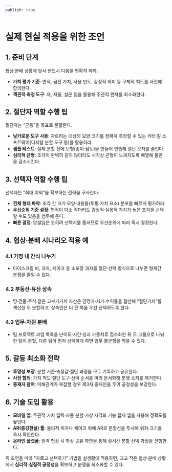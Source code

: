 ```yaml
---
publish: true
---
```




# 실제 현실 적용을 위한 조언

## 1. 준비 단계

협상·분배 상황에 앞서 반드시 다음을 명확히 하라.

- **가치 평가 기준**: 면적, 금전 가치, 사용 빈도, 감정적 의미 등 구체적 척도를 사전에 합의한다.
- **객관적 측정 도구**: 자, 저울, 설문 등을 활용해 주관적 편차를 최소화한다.


## 2. 절단자 역할 수행 팁

절단자는 “균등”을 목표로 분할한다.

- **날카로운 도구 사용**: 자르려는 대상의 모양·크기를 정확히 측정할 수 있는 커터·칼·소프트웨어(디지털 분할 도구 등)를 활용하라.
- **샘플 테스트**: 실제 분할 전에 모형(종이·점토)을 만들어 연습해 절단 오차를 줄인다.
- **심리적 균형**: 조각이 완벽히 같지 않더라도 시각상 균형이 느껴지도록 배열해 불만을 감소시킨다.


## 3. 선택자 역할 수행 팁

선택자는 “최대 이익”을 확보하는 전략을 구사한다.

- **전체 형태 파악**: 조각 간 크기·모양·내용물(토핑·가치 요소) 분포를 빠르게 평가하라.
- **우선순위 기준 설정**: 면적이 다소 작더라도 감정적·실용적 가치가 높은 조각을 선택할 수도 있음을 염두에 둔다.
- **빠른 결정**: 망설임은 오히려 선택지를 좁히므로 우선순위에 따라 즉시 결정한다.


## 4. 협상·분배 시나리오 적용 예

### 4.1 가정 내 간식 나누기

- 아이스크림 바, 과자, 케이크 등 소포장 과자를 절단·선택 방식으로 나누면 형제간 분쟁을 줄일 수 있다.


### 4.2 부동산·유산 상속

- 땅·건물·주식 같은 고부가가치 자산은 감정가·시가·수익률을 합산해 “절단가치”를 계산한 뒤 분할하고, 상속인은 더 큰 쪽을 우선 선택하도록 한다.


### 4.3 업무·자원 분배

- 팀 프로젝트 과업 목록을 난이도·시간·성과 가중치로 점수화한 뒤 두 그룹으로 나눠 한 팀이 분할, 다른 팀이 먼저 선택하게 하면 업무 불균형을 막을 수 있다.


## 5. 갈등 최소화 전략

- **투명성 보장**: 분할 기준·측정값·절단 과정을 모두 기록하고 공유한다.
- **사전 합의**: 가치 척도·절단 도구·선택 순서를 미리 문서화해 분쟁 소지를 제거한다.
- **중재자 참여**: 이해관계가 복잡할 경우 제3자 중재인을 두어 공정성을 보강한다.


## 6. 기술 도입 활용

- **모바일 앱**: 주관적 가치 입력‧자동 분할‧가상 시각화 기능 탑재 앱을 사용해 정확도를 높인다.
- **AR(증강현실) 툴**: 물리적 피자나 케이크 위에 AR로 분할선을 투사해 위치·크기를 즉시 확인한다.
- **온라인 플랫폼**: 원격 협상 시 화상 공유 화면을 통해 실시간 분할·선택 과정을 진행한다.

위 조언을 따라 “자르고 선택하기” 기법을 실생활에 적용하면, 크고 작은 협상·분배 상황에서 **심리적·실질적 공정성**을 확보하고 분쟁을 최소화할 수 있다.

